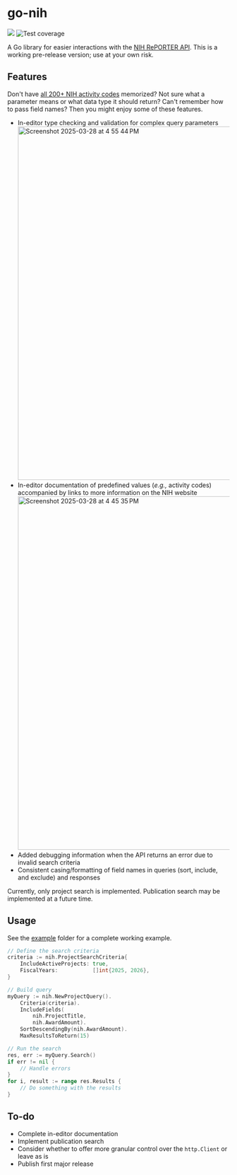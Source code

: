 # go-nih
![](https://img.shields.io/badge/Pre--release-0.0.1-red) ![Test coverage](https://img.shields.io/badge/Test%20coverage-95%25-green)

A Go library for easier interactions with the [NIH RePORTER API](https://api.reporter.nih.gov). This is a working pre-release version; use at your own risk.

## Features
Don't have [all 200+ NIH activity codes](https://grants.nih.gov/funding/activity-codes) memorized? Not sure what a parameter means or what data type it should return? Can't remember how to pass field names? Then you might enjoy some of these features.

- In-editor type checking and validation for complex query parameters
  <img width="800" alt="Screenshot 2025-03-28 at 4 55 44 PM" src="https://github.com/user-attachments/assets/0682270a-52ad-4bb9-aaa0-d97917e2759a" />
- In-editor documentation of predefined values (*e.g.,* activity codes) accompanied by links to more information on the NIH website
  <img width="800" alt="Screenshot 2025-03-28 at 4 45 35 PM" src="https://github.com/user-attachments/assets/2b8f54fc-d646-499c-8c4f-8384aca33b8f" />
- Added debugging information when the API returns an error due to invalid search criteria
- Consistent casing/formatting of field names in queries (sort, include, and exclude) and responses

Currently, only project search is implemented. Publication search may be implemented at a future time.

## Usage
See the [example](example) folder for a complete working example.

```go
// Define the search criteria
criteria := nih.ProjectSearchCriteria{
	IncludeActiveProjects: true,
	FiscalYears:           []int{2025, 2026},
}

// Build query
myQuery := nih.NewProjectQuery().
	Criteria(criteria).
	IncludeFields(
		nih.ProjectTitle,
		nih.AwardAmount).
	SortDescendingBy(nih.AwardAmount).
	MaxResultsToReturn(15)

// Run the search
res, err := myQuery.Search()
if err != nil {
    // Handle errors
}
for i, result := range res.Results {
    // Do something with the results
}
```

## To-do 
 - Complete in-editor documentation
 - Implement publication search
 - Consider whether to offer more granular control over the `http.Client` or leave as is
 - Publish first major release